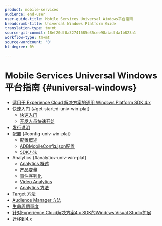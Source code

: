 ```yaml
---
product: mobile-services
audience: end-user
user-guide-title: Mobile Services Universal Windows平台指南
breadcrumb-title: Universal Windows Platform Guide
translation-type: tm+mt
source-git-commit: 18ef20df0a32741685e35cee98a1adf4a1b823a1
workflow-type: tm+mt
source-wordcount: '0'
ht-degree: 0%

---
```



# Mobile Services Universal Windows平台指南 {#universal-windows}

+ [适用于 Experience Cloud 解决方案的通用 Windows Platform SDK 4.x](overview.md)
+ 快速入门 {#get-started-univ-win-plat}
   + [快速入门](c-getting-started/c-getting-started.md)
   + [开发人员快速开始](c-getting-started/dev-qs.md)
+ [发行说明](release-notes.md)
+ 配置 {#config-univ-win-plat}
   + [配置概述](c-configuration/c-configuration.md)
   + [ADBMobileConfig.json配置](c-configuration/c.json.md)
   + [SDK方法](c-configuration/methods.md)
+ Analytics {#analytics-univ-win-plat}
   + [Analytics 概述](analytics/analytics.md)
   + [产品变量](analytics/products.md)
   + [事件序列化](analytics/event-serialization.md)
   + [Video Analytics](analytics/video-qs.md)
   + [Analytics 方法](analytics/analytics-methods.md)
+ [Target 方法](target/target-methods.md)
+ [Audience Manager 方法](audiencemgmt/audience-manager-methods.md)
+ [生命周期量度](metrics.md)
+ [针对Experience Cloud解决方案4.x SDK的Windows Visual Studio扩展](extensions/win-vse-4x.md)
+ [迁移到4.x](migration-v3.md)
